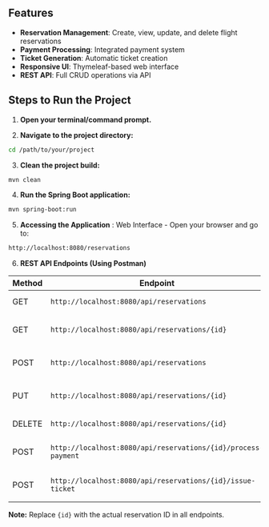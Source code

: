 
## Features 
- **Reservation Management**: Create, view, update, and delete flight reservations
- **Payment Processing**: Integrated payment system
- **Ticket Generation**: Automatic ticket creation
- **Responsive UI**: Thymeleaf-based web interface
- **REST API**: Full CRUD operations via API

## Steps to Run the Project

1. **Open your terminal/command prompt.**

2. **Navigate to the project directory:**

```bash
cd /path/to/your/project
```

3. **Clean the project build:**

```bash
mvn clean
```

4. **Run the Spring Boot application:**

```bash
mvn spring-boot:run
```

5. **Accessing the Application** : Web Interface - Open your browser and go to:

```bash
http://localhost:8080/reservations
```
6. **REST API Endpoints (Using Postman)**

| Method | Endpoint                                             | Description                          |
|--------|------------------------------------------------------|--------------------------------------|
| GET    | `http://localhost:8080/api/reservations`             | Get all reservations                |
| GET    | `http://localhost:8080/api/reservations/{id}`        | Get a single reservation by ID      |
| POST   | `http://localhost:8080/api/reservations`             | Create a new reservation            |
| PUT    | `http://localhost:8080/api/reservations/{id}`        | Update an existing reservation      |
| DELETE | `http://localhost:8080/api/reservations/{id}`        | Delete a reservation                |
| POST   | `http://localhost:8080/api/reservations/{id}/process-payment` | Process payment for reservation |
| POST   | `http://localhost:8080/api/reservations/{id}/issue-ticket`    | Issue ticket for reservation    |

**Note:** Replace `{id}` with the actual reservation ID in all endpoints.
